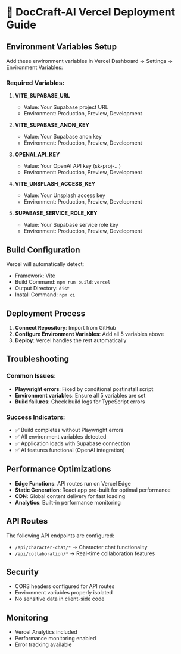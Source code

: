 # 🚀 DocCraft-AI Vercel Deployment Guide

## Environment Variables Setup

Add these environment variables in Vercel Dashboard → Settings → Environment Variables:

### Required Variables:

1. **VITE_SUPABASE_URL**
   - Value: Your Supabase project URL
   - Environment: Production, Preview, Development

2. **VITE_SUPABASE_ANON_KEY**
   - Value: Your Supabase anon key
   - Environment: Production, Preview, Development

3. **OPENAI_API_KEY**
   - Value: Your OpenAI API key (sk-proj-...)
   - Environment: Production, Preview, Development

4. **VITE_UNSPLASH_ACCESS_KEY**
   - Value: Your Unsplash access key
   - Environment: Production, Preview, Development

5. **SUPABASE_SERVICE_ROLE_KEY**
   - Value: Your Supabase service role key
   - Environment: Production, Preview, Development

## Build Configuration

Vercel will automatically detect:

- Framework: Vite
- Build Command: `npm run build:vercel`
- Output Directory: `dist`
- Install Command: `npm ci`

## Deployment Process

1. **Connect Repository**: Import from GitHub
2. **Configure Environment Variables**: Add all 5 variables above
3. **Deploy**: Vercel handles the rest automatically

## Troubleshooting

### Common Issues:

- **Playwright errors**: Fixed by conditional postinstall script
- **Environment variables**: Ensure all 5 variables are set
- **Build failures**: Check build logs for TypeScript errors

### Success Indicators:

- ✅ Build completes without Playwright errors
- ✅ All environment variables detected
- ✅ Application loads with Supabase connection
- ✅ AI features functional (OpenAI integration)

## Performance Optimizations

- **Edge Functions**: API routes run on Vercel Edge
- **Static Generation**: React app pre-built for optimal performance
- **CDN**: Global content delivery for fast loading
- **Analytics**: Built-in performance monitoring

## API Routes

The following API endpoints are configured:

- `/api/character-chat/*` → Character chat functionality
- `/api/collaboration/*` → Real-time collaboration features

## Security

- CORS headers configured for API routes
- Environment variables properly isolated
- No sensitive data in client-side code

## Monitoring

- Vercel Analytics included
- Performance monitoring enabled
- Error tracking available
